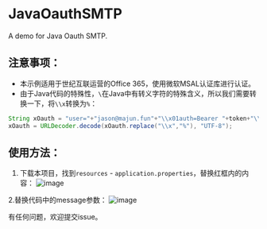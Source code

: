 # JavaOauthSMTP
A demo for Java Oauth SMTP.

## 注意事项：
- 本示例适用于世纪互联运营的Office 365，使用微软MSAL认证库进行认证。
- 由于Java代码的特殊性，``\``在Java中有转义字符的特殊含义，所以我们需要转换一下，将``\\x``转换为``%``：
```java
String xOauth = "user="+"jason@majun.fun"+"\\x01auth=Bearer "+token+"\\x01\\x01";
xOauth = URLDecoder.decode(xOauth.replace("\\x","%"), "UTF-8");
```
## 使用方法：
1. 下载本项目，找到``resources`` - ``application.properties``，替换红框内的内容：
![image](https://user-images.githubusercontent.com/18607988/209895884-a6c226da-5dcb-4196-bbcb-fbd685cefd17.png)

2.替换代码中的message参数：
![image](https://user-images.githubusercontent.com/18607988/209896009-9d6d92ef-27cd-47bf-869d-867acd336a44.png)


有任何问题，欢迎提交issue。
